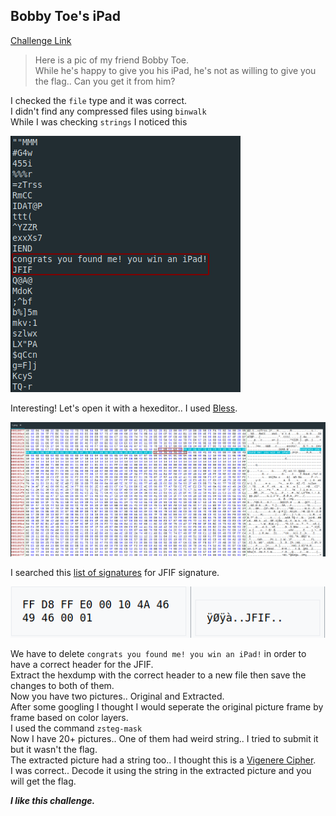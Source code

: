 **Bobby Toe's iPad**
-------------
[Challenge Link](https://mega.nz/#!iWAm2KJL!2uRVDKrHOWryZkZNW6leV0sQMh-b0-AYQksa3i-A3Eg)  

> Here is a pic of my friend Bobby Toe.  
> While he's happy to give you his iPad, he's not as willing to give you the flag.. Can you get it from him?

I checked the `file` type and it was correct.  
I didn't find any compressed files using `binwalk`  
While I was checking `strings` I noticed this

![](images/bobby1.png)

Interesting! Let's open it with a hexeditor.. I used [Bless](https://github.com/bwrsandman/Bless).  

![](images/bobby3.png)

I searched this [list of signatures](https://en.wikipedia.org/wiki/List_of_file_signatures) for JFIF signature.

![](images/bobby2.png)

We have to delete `congrats you found me! you win an iPad!` in order to have a correct header for the JFIF.  
Extract the hexdump with the correct header to a new file then save the changes to both of them.  
Now you have two pictures.. Original and Extracted.  
After some googling I thought I would seperate the original picture frame by frame based on color layers.  
I used the command `zsteg-mask`  
Now I have 20+ pictures.. One of them had weird string.. I tried to submit it but it wasn't the flag.  
The extracted picture had a string too.. I thought this is a [Vigenere Cipher](https://www.dcode.fr/vigenere-cipher).  
I was correct.. Decode it using the string in the extracted picture and you will get the flag.

***I like this challenge.***
